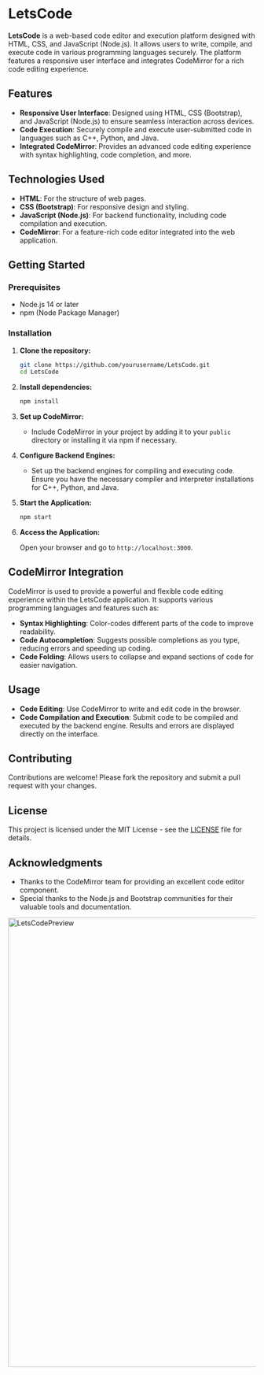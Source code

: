 # LetsCode

**LetsCode** is a web-based code editor and execution platform designed with HTML, CSS, and JavaScript (Node.js). It allows users to write, compile, and execute code in various programming languages securely. The platform features a responsive user interface and integrates CodeMirror for a rich code editing experience.

## Features

- **Responsive User Interface**: Designed using HTML, CSS (Bootstrap), and JavaScript (Node.js) to ensure seamless interaction across devices.
- **Code Execution**: Securely compile and execute user-submitted code in languages such as C++, Python, and Java.
- **Integrated CodeMirror**: Provides an advanced code editing experience with syntax highlighting, code completion, and more.

## Technologies Used

- **HTML**: For the structure of web pages.
- **CSS (Bootstrap)**: For responsive design and styling.
- **JavaScript (Node.js)**: For backend functionality, including code compilation and execution.
- **CodeMirror**: For a feature-rich code editor integrated into the web application.

## Getting Started

### Prerequisites

- Node.js 14 or later
- npm (Node Package Manager)

### Installation

1. **Clone the repository:**

    ```bash
    git clone https://github.com/yourusername/LetsCode.git
    cd LetsCode
    ```

2. **Install dependencies:**

    ```bash
    npm install
    ```

3. **Set up CodeMirror:**

    - Include CodeMirror in your project by adding it to your `public` directory or installing it via npm if necessary.

4. **Configure Backend Engines:**

    - Set up the backend engines for compiling and executing code. Ensure you have the necessary compiler and interpreter installations for C++, Python, and Java.

5. **Start the Application:**

    ```bash
    npm start
    ```

6. **Access the Application:**

    Open your browser and go to `http://localhost:3000`.

## CodeMirror Integration

CodeMirror is used to provide a powerful and flexible code editing experience within the LetsCode application. It supports various programming languages and features such as:

- **Syntax Highlighting**: Color-codes different parts of the code to improve readability.
- **Code Autocompletion**: Suggests possible completions as you type, reducing errors and speeding up coding.
- **Code Folding**: Allows users to collapse and expand sections of code for easier navigation.

## Usage

- **Code Editing**: Use CodeMirror to write and edit code in the browser.
- **Code Compilation and Execution**: Submit code to be compiled and executed by the backend engine. Results and errors are displayed directly on the interface.

## Contributing

Contributions are welcome! Please fork the repository and submit a pull request with your changes.

## License

This project is licensed under the MIT License - see the [LICENSE](LICENSE) file for details.

## Acknowledgments

- Thanks to the CodeMirror team for providing an excellent code editor component.
- Special thanks to the Node.js and Bootstrap communities for their valuable tools and documentation.


<img width="913" alt="LetsCodePreview" src="https://github.com/darshan-t/LetsCode/assets/171030373/82f932f7-0102-46e2-a4b4-3d7d5389ec63">
